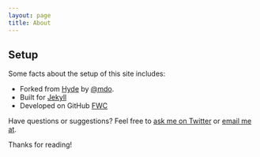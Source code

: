 ```yaml
---
layout: page
title: About
---
```



## Setup

Some facts about the setup of this site includes:

* Forked from [Hyde](http://hyde.getpoole.com) by [@mdo](https://twitter.com/mdo).
* Built for [Jekyll](http://jekyllrb.com)
* Developed on GitHub [FWC](https://github.com/ddacunha/fwc)

Have questions or suggestions? Feel free to [ask me on Twitter](https://twitter.com/FranklyWhoCares) or [email me at](mailto:contact@franklywhocares.net).

Thanks for reading!
